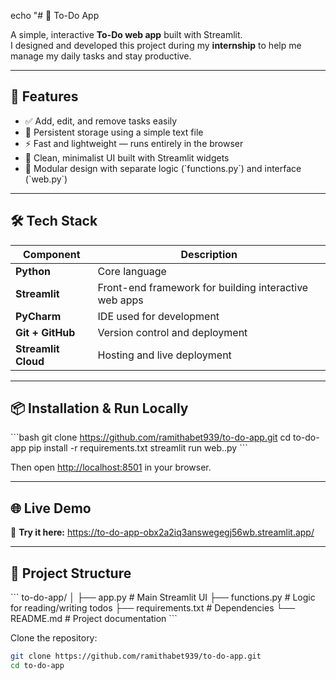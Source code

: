 echo "# 📝 To-Do App

A simple, interactive **To-Do web app** built with Streamlit.  
I designed and developed this project during my **internship** to help me manage my daily tasks and stay productive.

---

## 🚀 Features

- ✅ Add, edit, and remove tasks easily  
- 💾 Persistent storage using a simple text file  
- ⚡ Fast and lightweight — runs entirely in the browser  
- 🎨 Clean, minimalist UI built with Streamlit widgets  
- 🧠 Modular design with separate logic (\`functions.py\`) and interface (\`web.py\`)

---

## 🛠️ Tech Stack

| Component | Description |
|------------|--------------|
| **Python** | Core language |
| **Streamlit** | Front-end framework for building interactive web apps |
| **PyCharm** | IDE used for development |
| **Git + GitHub** | Version control and deployment |
| **Streamlit Cloud** | Hosting and live deployment |

---

## 📦 Installation & Run Locally

\`\`\`bash
git clone https://github.com/ramithabet939/to-do-app.git
cd to-do-app
pip install -r requirements.txt
streamlit run web..py
\`\`\`

Then open [http://localhost:8501](http://localhost:8501) in your browser.

---

## 🌐 Live Demo

🚀 **Try it here:** https://to-do-app-obx2a2iq3answegegj56wb.streamlit.app/

---

## 🧩 Project Structure

\`\`\`
to-do-app/
│
├── app.py              # Main Streamlit UI
├── functions.py        # Logic for reading/writing todos
├── requirements.txt    # Dependencies
└── README.md           # Project documentation
\`\`\`






Clone the repository:

```bash
git clone https://github.com/ramithabet939/to-do-app.git
cd to-do-app
